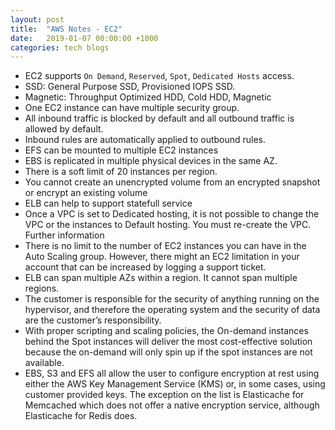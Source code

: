 ```yaml
---
layout: post
title:  "AWS Notes - EC2"
date:   2019-01-07 00:00:00 +1000
categories: tech blogs
---
```


* EC2 supports `On Demand`, `Reserved`, `Spot`, `Dedicated Hosts` access.
*  SSD: General Purpose SSD, Provisioned IOPS SSD.
* Magnetic: Throughput Optimized HDD, Cold HDD, Magnetic
* One EC2 instance can have multiple security group.
* All inbound traffic is blocked by default and all outbound traffic is allowed by default.
* Inbound rules are automatically applied to outbound rules.
* EFS can be mounted to multiple EC2 instances
* EBS is replicated in multiple physical devices in the same AZ.
* There is a soft limit of 20 instances per region.
* You cannot create an unencrypted volume from an encrypted snapshot or encrypt an existing volume
* ELB can help to support statefull service
* Once a VPC is set to Dedicated hosting, it is not possible to change the VPC or the instances to Default hosting. You must re-create the VPC. Further information
* There is no limit to the number of EC2 instances you can have in the Auto Scaling group. However, there might an EC2 limitation in your account that can be increased by logging a support ticket.
* ELB can span multiple AZs within a region. It cannot span multiple regions.
* The customer is responsible for the security of anything running on the hypervisor, and therefore the operating system and the security of data are the customer’s responsibility.
* With proper scripting and scaling policies, the On-demand instances behind the Spot instances will deliver the most cost-effective solution because the on-demand will only spin up if the spot instances are not available.
* EBS, S3 and EFS all allow the user to configure encryption at rest using either the AWS Key Management Service (KMS) or, in some cases, using customer provided keys. The exception on the list is Elasticache for Memcached which does not offer a native encryption service, although Elasticache for Redis does.